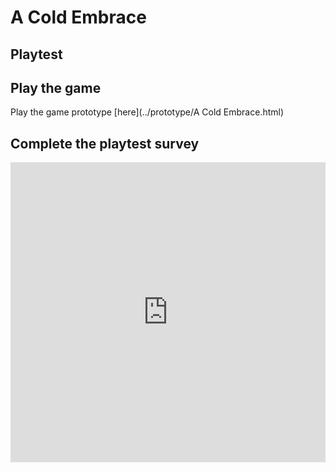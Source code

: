 # A Cold Embrace
## Playtest

## Play the game

Play the game prototype [here](../prototype/A Cold Embrace.html)

## Complete the playtest survey

<iframe width="640px" height= "480px" src= "https://forms.office.com/Pages/ResponsePage.aspx?id=FRGudvwe8kqlNuKyRDrxoHOwJbGLInRGpyOFmj0CXdxUNVdaUkFMVDNZTU9PSVZGQVpVVEZCQUVPTC4u&embed=true" frameborder= "0" marginwidth= "0" marginheight= "0" style= "border: none; max-width:100%; max-height:100vh" allowfullscreen webkitallowfullscreen mozallowfullscreen msallowfullscreen> </iframe>
